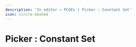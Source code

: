 ```yaml
---
description: 'In editor → PCGEx | Picker : Constant Set'
icon: circle-dashed
---
```


# Picker : Constant Set

